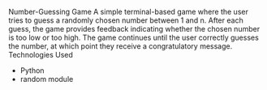 Number-Guessing Game
A simple terminal-based game where the user tries to guess a randomly chosen number between 1 and n. After each guess, the game provides feedback indicating whether the chosen number is too low or too high. The game continues until the user correctly guesses the number, at which point they receive a congratulatory message.
Technologies Used
- Python
- random module
